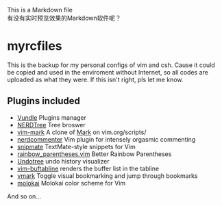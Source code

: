 This is a Markdown file  
有没有实时预览效果的Markdown软件呢？

# myrcfiles

This is the backup for my personal configs of vim and csh. Cause it could be copied and used in the enviroment without Internet, so all codes are uploaded as what they were. If this isn't right, pls let me know.

## Plugins included
* [Vundle](https://github.com/VundleVim/Vundle.vim) Plugins manager
* [NERDTree](https://github.com/scrooloose/nerdtree) Tree broswer
* [vim-mark](https://github.com/dimasg/vim-mark) A clone of [Mark](http://www.vim.org/scripts/script.php?script_id=2666) on vim.org/scripts/
* [nerdcommenter](https://github.com/scrooloose/nerdcommenter) Vim plugin for intensely orgasmic commenting
* [snipmate](https://github.com/vim-scripts/snipMate) TextMate-style snippets for Vim
* [rainbow_parentheses.vim](https://github.com/kien/rainbow_parentheses.vim) Better Rainbow Parentheses
* [Undotree](https://github.com/mbbill/undotree) undo history visualizer
* [vim-buftabline](https://github.com/ap/vim-buftabline) renders the buffer list in the tabline
* [vmark](https://github.com/michaelzhou999/vmark) Toggle visual bookmarking and jump through bookmarks
* [molokai](https://github.com/tomasr/molokai) Molokai color scheme for Vim

And so on...
